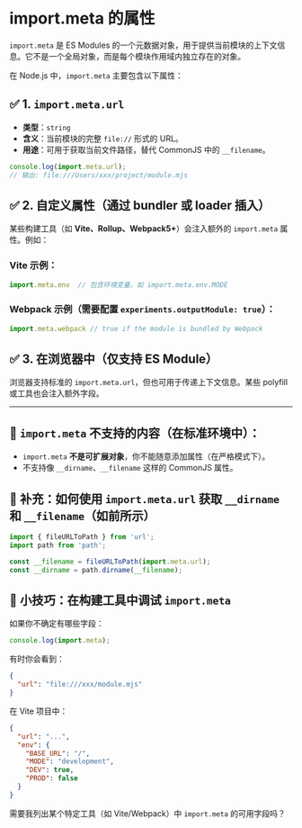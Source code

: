 # import.meta 的属性

`import.meta` 是 ES Modules 的一个元数据对象，用于提供当前模块的上下文信息。它不是一个全局对象，而是每个模块作用域内独立存在的对象。

在 Node.js 中，`import.meta` 主要包含以下属性：


## ✅ 1. `import.meta.url`

* **类型**：`string`
* **含义**：当前模块的完整 `file://` 形式的 URL。
* **用途**：可用于获取当前文件路径，替代 CommonJS 中的 `__filename`。

```js
console.log(import.meta.url);
// 输出: file:///Users/xxx/project/module.mjs
```


## ✅ 2. 自定义属性（通过 bundler 或 loader 插入）

某些构建工具（如 **Vite、Rollup、Webpack5+**）会注入额外的 `import.meta` 属性。例如：

### Vite 示例：

```js
import.meta.env  // 包含环境变量，如 import.meta.env.MODE
```

### Webpack 示例（需要配置 `experiments.outputModule: true`）：

```js
import.meta.webpack // true if the module is bundled by Webpack
```


## ✅ 3. 在浏览器中（仅支持 ES Module）

浏览器支持标准的 `import.meta.url`，但也可用于传递上下文信息。某些 polyfill 或工具也会注入额外字段。

---

## 🚫 `import.meta` 不支持的内容（在标准环境中）：

* `import.meta` **不是可扩展对象**，你不能随意添加属性（在严格模式下）。
* 不支持像 `__dirname`、`__filename` 这样的 CommonJS 属性。



## 🌟 补充：如何使用 `import.meta.url` 获取 `__dirname` 和 `__filename`（如前所示）

```js
import { fileURLToPath } from 'url';
import path from 'path';

const __filename = fileURLToPath(import.meta.url);
const __dirname = path.dirname(__filename);
```


## 🔧 小技巧：在构建工具中调试 `import.meta`

如果你不确定有哪些字段：

```js
console.log(import.meta);
```

有时你会看到：

```json
{
  "url": "file:///xxx/module.mjs"
}
```

在 Vite 项目中：

```json
{
  "url": "...",
  "env": {
    "BASE_URL": "/",
    "MODE": "development",
    "DEV": true,
    "PROD": false
  }
}
```


需要我列出某个特定工具（如 Vite/Webpack）中 `import.meta` 的可用字段吗？
